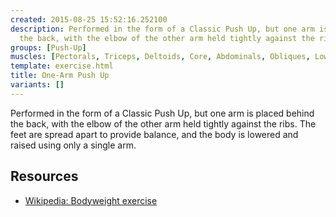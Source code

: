 ```yaml
---
created: 2015-08-25 15:52:16.252100
description: Performed in the form of a Classic Push Up, but one arm is placed behind
  the back, with the elbow of the other arm held tightly against the ribs.
groups: [Push-Up]
muscles: [Pectorals, Triceps, Deltoids, Core, Abdominals, Obliques, Lower Back]
template: exercise.html
title: One-Arm Push Up
variants: []
---
```

Performed in the form of a Classic Push Up, but one arm is placed behind the back, with the elbow of the other arm held tightly against the ribs. The feet are spread apart to provide balance, and the body is lowered and raised using only a single arm.

## Resources

* [Wikipedia: Bodyweight exercise](https://en.wikipedia.org/wiki/Bodyweight_exercise)